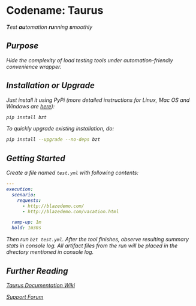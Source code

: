 # Codename: Taurus

<i><b>T</b>est <b>au</b>tomation <b>ru</b>nning <b>s</b>moothly

## Purpose
Hide the complexity of load testing tools under automation-friendly convenience wrapper.

## Installation or Upgrade

Just install it using PyPi (more detailed instructions for Linux, Mac OS and Windows are [here](https://github.com/Blazemeter/taurus/wiki/Installation)):

```bash
pip install bzt
```

To quickly upgrade existing installation, do:

```bash
pip install --upgrade --no-deps bzt
```


## Getting Started

Create a file named `test.yml` with following contents:

```yaml
---
execution:
  scenario:
    requests:
      - http://blazedemo.com/
      - http://blazedemo.com/vacation.html

  ramp-up: 1m
  hold: 1m30s
```

Then run `bzt test.yml`. After the tool finishes,
observe resulting summary stats in console log. All artifact files from the run
will be placed in the directory mentioned in console log.

## Further Reading

[Taurus Documentation Wiki](https://github.com/Blazemeter/taurus/wiki)

[Support Forum](https://groups.google.com/forum/#!forum/codename-taurus)